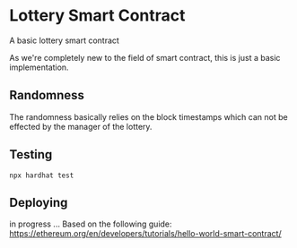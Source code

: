# Lottery Smart Contract
A basic lottery smart contract

As we're completely new to the field of smart contract, this is just a basic implementation.

## Randomness
The randomness basically relies on the block timestamps which can not be effected by the manager of the lottery.

## Testing
`npx hardhat test`

## Deploying
in progress ...
Based on the following guide: https://ethereum.org/en/developers/tutorials/hello-world-smart-contract/
